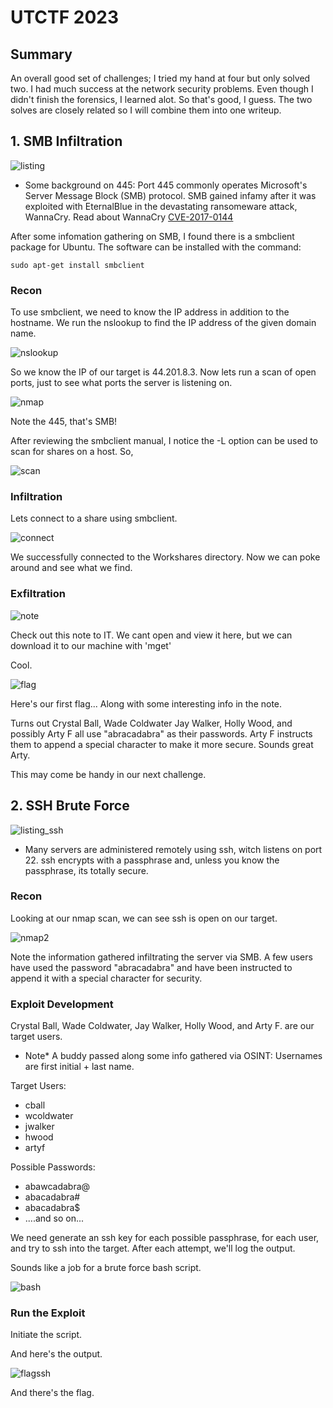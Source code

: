 # UTCTF 2023

## Summary
An overall good set of challenges; I tried my hand at four but only solved two. I had much success at the network security problems. Even though I didn't finish the forensics, I learned alot. So that's good, I guess. The two solves are closely related so I will combine them into one writeup. 

## 1. SMB Infiltration

![listing](smb/smb_problem_listing.png)

* Some background on 445:
Port 445 commonly operates Microsoft's Server Message Block (SMB) protocol. SMB gained infamy after it was exploited with EternalBlue in the devastating ransomeware attack, WannaCry. Read about WannaCry [CVE-2017-0144](https://nvd.nist.gov/vuln/detail/CVE-2017-0144)

After some infomation gathering on SMB, I found there is a smbclient package for Ubuntu. The software can be installed with the command:
```shell
sudo apt-get install smbclient
```

### Recon

To use smbclient, we need to know the IP address in addition to the hostname. We run the nslookup to find the IP address of the given domain name. 

![nslookup](smb/nslookup.png)

So we know the IP of our target is 44.201.8.3. Now lets run a scan of open ports, just to see what ports the server is listening on.

![nmap](smb/nmap%20server.png)

Note the 445, that's SMB! 


After reviewing the smbclient manual, I notice the -L option can be used to scan for shares on a host. So,

![scan](smb/smb%20list%20shares.png)

### Infiltration

Lets connect to a share using smbclient.

![connect](smb/smb%20connecting.png)

We successfully connected to the Workshares directory. Now we can poke around and see what we find. 

### Exfiltration

![note](smb/download%20note.png)

Check out this note to IT. We cant open and view it here, but we can download it to our machine with 'mget'

Cool. 

![flag](smb/smb%20note%20flag.png)

Here's our first flag... Along with some interesting info in the note. 

Turns out Crystal Ball, Wade Coldwater Jay Walker, Holly Wood, and possibly Arty F all use "abracadabra" as their passwords. Arty F instructs them to append a special character to make it more secure. Sounds great Arty. 

This may come be handy in our next challenge.

## 2. SSH Brute Force

![listing_ssh](ssh/utctf_solve.png)

* Many servers are administered remotely using ssh, witch listens on port 22. ssh encrypts with a passphrase and, unless you know the passphrase, its totally secure. 

### Recon

Looking at our nmap scan, we can see ssh is open on our target. 

![nmap2](smb/nmap%20server.png)

Note the information gathered infiltrating the server via SMB. A few users have used the password "abracadabra" and have been instructed to append it with a special character for security.

### Exploit Development

Crystal Ball, Wade Coldwater, Jay Walker, Holly Wood, and Arty F. are our target users. 

* Note* A buddy passed along some info gathered via OSINT: Usernames are first initial + last name. 

Target Users:              
* cball                 
* wcoldwater            
* jwalker               
* hwood                
* artyf                

Possible Passwords:
* abawcadabra@ 
* abacadabra# 
* abacadabra$ 
* ....and so on... 

We need generate an ssh key for each possible passphrase, for each user, and try to ssh into the target. After each attempt, we'll log the output.

Sounds like a job for a brute force bash script.

![bash](ssh/exploit_script.png)

### Run the Exploit

Initiate the script. 

And here's the output. 

![flagssh](ssh/script_output.png)

And there's the flag.